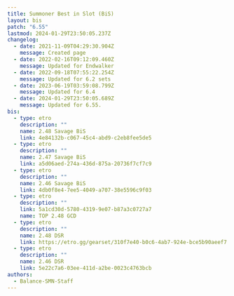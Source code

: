 ```yaml
---
title: Summoner Best in Slot (BiS)
layout: bis
patch: "6.55"
lastmod: 2024-01-29T23:50:05.237Z
changelog:
  - date: 2021-11-09T04:29:30.904Z
    message: Created page
  - date: 2022-02-16T09:12:09.460Z
    message: Updated for Endwalker
  - date: 2022-09-18T07:55:22.254Z
    message: Updated for 6.2 sets
  - date: 2023-06-19T03:59:08.799Z
    message: Updated for 6.4
  - date: 2024-01-29T23:50:05.689Z
    message: Updated for 6.55.
bis:
  - type: etro
    description: ""
    name: 2.48 Savage BiS
    link: 4e84132b-c067-45c4-abd9-c2eb8fee5de5
  - type: etro
    description: ""
    name: 2.47 Savage BiS
    link: a5d06aed-274a-436d-875a-20736f7cf7c9
  - type: etro
    description: ""
    name: 2.46 Savage BiS
    link: 4db0f8e4-7ee5-4049-a707-38e5596c9f03
  - type: etro
    description: ""
    link: 5a1cd30d-5780-4319-9e07-b87a3c0727a7
    name: TOP 2.48 GCD
  - type: etro
    description: ""
    name: 2.48 DSR
    link: https://etro.gg/gearset/310f7e40-b0c6-4ab7-924e-bce5b90aeef7
  - type: etro
    description: ""
    name: 2.46 DSR
    link: 5e22c7a6-03ee-411d-a2be-0023c4763bcb
authors:
  - Balance-SMN-Staff
---
```

